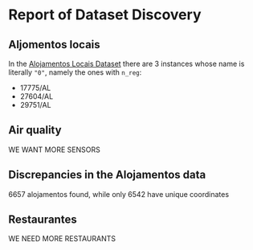 # Report of Dataset Discovery

## Aljomentos locais
In the [Alojamentos Locais Dataset](https://servsig.cm-porto.pt/arcgis/rest/services/OpenData_APD/OpenData_APD/MapServer/35) there are 3 instances whose name is literally `"0"`, namely the ones with `n_reg`:
 * 17775/AL
 * 27604/AL
 * 29751/AL

## Air quality
WE WANT MORE SENSORS

## Discrepancies in the Alojamentos data
6657 alojamentos found, while only 6542 have unique coordinates

## Restaurantes
WE NEED MORE RESTAURANTS
